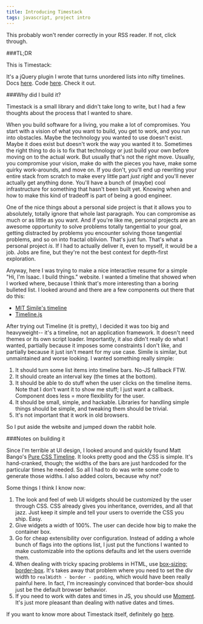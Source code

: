 ```yaml
---
title: Introducing Timestack
tags: javascript, project intro
---
```


This probably won't render correctly in your RSS reader. If not, click through.

###TL;DR

This is Timestack:

<script src='http://icambron.github.com/timestack/files/moment.min.js'></script>
<script src='http://icambron.github.com/timestack/files/timestack.min.js'></script>
<link rel='stylesheet' type='text/css' href='http://icambron.github.com/timestack/files/timestack.css'>

<script>
  $(function(){
    $("#timestack").timestack({
     span: 'hour',
      data: [
        {
          title: 'Bob OOO',
          start: '2012-08-26T09:00',
          end: '2012-08-26T17:00',
          color: 'rgb(149, 203, 255)'
        },
        {
          title: 'Meeting',
          start: '2012-08-26T09:00',
          end: '2012-08-26T10:00',
          color: 'rgb(255, 149, 192)'
        },
        {
          title: 'Lunch',
          start: '2012-08-26T12:00',
          end: '2012-08-26T13:00',
          color: 'rgb(151, 255, 177)'
        },
        {
          title: 'Code review',
          start: '2012-08-26T12:30',
          end: '2012-08-26T15:30',
          color: 'rgb(255, 149, 192)'
        }
      ]
    });
  });
</script>

<div id='timestack'></div>

It's a jQuery plugin I wrote that turns unordered lists into nifty timelines. Docs [here](http://icambron.github.com/timestack/). Code [here](https://github.com/icambron/timestack). Check it out.

###Why did I build it?

Timestack is a small library and didn't take long to write, but I had a few thoughts about the process that I wanted to share.

When you build software for a living, you make a lot of compromises. You start with a vision of what you want to build, you get to work, and you run into obstacles. Maybe the technology you wanted to use doesn't exist. Maybe it does exist but doesn't work the way you wanted it to. Sometimes the right thing to do is to fix that technology or just build your own before moving on to the actual work. But usually that's not the right move. Usually, you compromise your vision, make do with the pieces you have, make some quirky work-arounds, and move on. If you don't, you'll end up rewriting your entire stack from scratch to make every little part *just right* and you'll never actually get anything done. You'll have a bunch of (maybe) cool infrastructure for something that hasn't been built yet. Knowing when and how to make this kind of tradeoff is part of being a good engineer.

One of the nice things about a personal side project is that it allows you to absolutely, totally ignore that whole last paragraph. You can compromise as much or as little as you want. And if you're like me, personal projects are an awesome opportunity to solve problems totally tangential to your goal, getting distracted by problems you encounter solving those tangential problems, and so on into fractal oblivion. That's just fun. That's what a personal project *is*. If I had to actually deliver it, even to myself, it would be a job. Jobs are fine, but they're not the best context for depth-first exploration.

Anyway, here I was trying to make a nice interactive resume for a simple "Hi, I'm Isaac. I build things." website. I wanted a timeline that showed when I worked where, because I think that's more interesting than a boring bulleted list. I looked around and there are a few components out there that do this:

 * [MIT Simile's timeline](http://simile-widgets.org/timeline/)
 * [Timeline.js](http://timeline.verite.co/)

After trying out Timeline (it is pretty), I decided it was too big and heavyweight-- it's a timeline, not an application framework. It doesn't need themes or its own script loader. Importantly, it also didn't really do what I wanted, partially because it imposes some constraints I don't like, and partially because it just isn't meant for my use case. Simile is similar, but unmaintained and worse looking. I wanted something really simple:

 1. It should turn some list items into timeline bars. No-JS fallback FTW.
 2. It should create an interval key (the times at the bottom).
 3. It should be able to do stuff when the user clicks on the timeline items. Note that I don't want it to show me stuff; I just want a callback. Component does less = more flexibility for the user.
 4. It should be small, simple, and hackable. Libraries for handling simple things should be simple, and tweaking them should be trivial.
 6. It's not important that it work in old browsers.

So I put aside the website and jumped down the rabbit hole.

###Notes on building it

Since I'm terrible at UI design, I looked around and quickly found Matt Bango's [Pure CSS Timeline](http://mattbango.com/notebook/web-development/pure-css-timeline/). It looks pretty good and the CSS is simple. It's hand-cranked, though; the widths of the bars are just hardcoded for the particular times he needed. So all I had to do was write some code to generate those widths. I also added colors, because why not?

Some things I think I know now:

 1. The look and feel of web UI widgets should be customized by the user through CSS. CSS already gives you inheritance, overrides, and all that jazz. Just keep it simple and tell your users to override the CSS you ship. Easy.
 2. Give widgets a width of 100%. The user can decide how big to make the container box.
 3. Go for cheap extensibility over configuration. Instead of adding a whole bunch of flags into the options list, I just put the functions I wanted to make customizable into the options defaults and let the users override them.
 4. When dealing with tricky spacing problems in HTML, use [box-sizing: border-box](http://css-tricks.com/box-sizing/). It's takes away that problem where you need to set the div width to `realWidth - border - padding`, which would have been really painful here. In fact, I'm increasingly convinced that border-box should just be the default browser behavior.
 5. If you need to work with dates and times in JS, you should use [Moment](http://momentjs.com). It's just more pleasant than dealing with native dates and times.

If you want to know more about Timestack itself, definitely go [here](http://icambron.github.com/timestack/).
